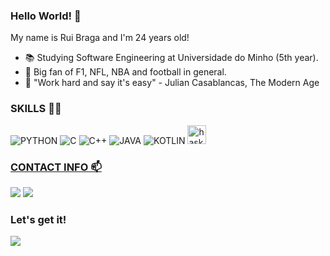 ### Hello World! 👋

My name is Rui Braga and I'm 24 years old!

- 📚 Studying Software Engineering at Universidade do Minho (5th year).
- 👀 Big fan of F1, NFL, NBA and football in general.
- 🌟 "Work hard and say it's easy" - Julian Casablancas, The Modern Age


### SKILLS 👨‍💻
![PYTHON](https://img.shields.io/badge/Python-14354C?style=for-the-badge&logo=python&logoColor=green)
![C](https://img.shields.io/badge/C-00599C?style=for-the-badge&logo=c&logoColor=white)
![C++](https://img.shields.io/badge/C%2B%2B-00599C?style=for-the-badge&logo=c%2B%2B&logoColor=white)
![JAVA](https://img.shields.io/badge/Java-ED8B00?style=for-the-badge&logo=java&logoColor=black)
![KOTLIN](https://img.shields.io/badge/Kotlin-0095D5?&style=for-the-badge&logo=kotlin&logoColor=orange)
<a href="https://www.haskell.org/" target="_blank" rel="noreferrer"> <img src="https://upload.wikimedia.org/wikipedia/commons/1/1c/Haskell-Logo.svg" alt="haskell" width="30" height="30"/>
<!--
![MYSQL](https://img.shields.io/badge/MySQL-00000F?style=for-the-badge&logo=mysql&logoColor=white)
Erlang
JavaScript
-->
  
### CONTACT INFO 📫
 
<a href="https://www.instagram.com/_rui_braga_/" target="_blank"><img src="https://img.shields.io/badge/Instagram-E4405F?style=for-the-badge&logo=instagram&logoColor=black"></a> <a href="https://mail.google.com/mail/u/0/?fs=1&tf=cm&source=mailto&to=rui01braga@gmail.com" target="_blank"><img src="https://img.shields.io/badge/Gmail-D14836?style=for-the-badge&logo=gmail&logoColor=white"></a>

  


### Let's get it!
<img src="https://i.imgur.com/NkIZfn7.gif">
<!--
**RayMightBeWrong/RayMightBeWrong** is a ✨ _special_ ✨ repository because its `README.md` (this file) appears on your GitHub profile.

Here are some ideas to get you started:

- 🔭 I’m currently working on ...
- 🌱 I’m currently learning ...
- 👯 I’m looking to collaborate on ...
- 🤔 I’m looking for help with ...
- 💬 Ask me about ...
- ⚡ Fun fact: ...
-->
